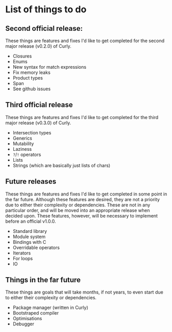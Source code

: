 # List of things to do
## Second official release:
These things are features and fixes I'd like to get completed for the second major release (v0.2.0) of Curly.
- Closures
- Enums
- New syntax for match expressions
- Fix memory leaks
- Product types
- Span
- See github issues

## Third official release
These things are features and fixes I'd like to get completed for the third major release (v0.3.0) of Curly.
- Intersection types
- Generics
- Mutability
- Laziness
- `?`/`!` operators
- Lists
- Strings (which are basically just lists of chars)

## Future releases
These things are features and fixes I'd like to get completed in some point in the far future. Although these features are desired, they are not a priority due to either their complexity or dependencies. These are not in any particular order, and will be moved into an appropriate release when decided upon. These features, however, will be necessary to implement before an official v1.0.0.
- Standard library
- Module system
- Bindings with C
- Overridable operators
- Iterators
- For loops
- IO

## Things in the far future
These things are goals that will take months, if not years, to even start due to either their complexity or dependencies.
- Package manager (written in Curly)
- Bootstraped compiler
- Optimisations
- Debugger

